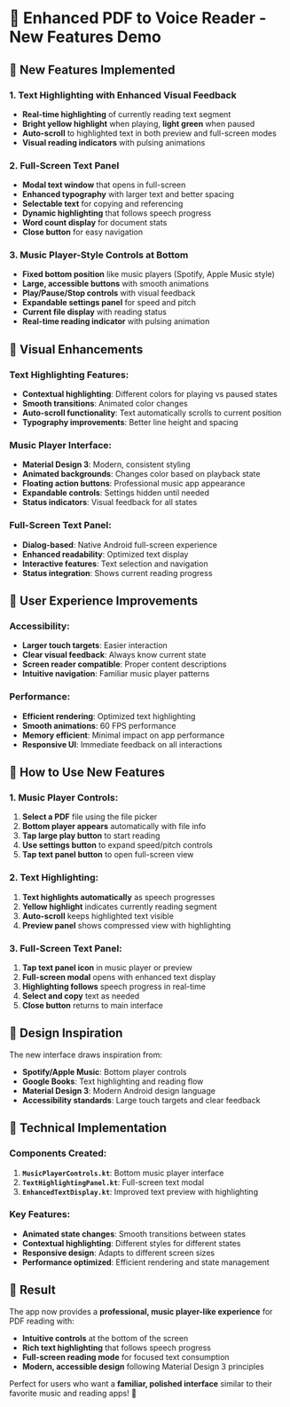 # 🎵 Enhanced PDF to Voice Reader - New Features Demo

## 🌟 New Features Implemented

### 1. **Text Highlighting with Enhanced Visual Feedback**
- **Real-time highlighting** of currently reading text segment
- **Bright yellow highlight** when playing, **light green** when paused
- **Auto-scroll** to highlighted text in both preview and full-screen modes
- **Visual reading indicators** with pulsing animations

### 2. **Full-Screen Text Panel** 
- **Modal text window** that opens in full-screen
- **Enhanced typography** with larger text and better spacing
- **Selectable text** for copying and referencing
- **Dynamic highlighting** that follows speech progress
- **Word count display** for document stats
- **Close button** for easy navigation

### 3. **Music Player-Style Controls at Bottom**
- **Fixed bottom position** like music players (Spotify, Apple Music style)
- **Large, accessible buttons** with smooth animations
- **Play/Pause/Stop controls** with visual feedback
- **Expandable settings panel** for speed and pitch
- **Current file display** with reading status
- **Real-time reading indicator** with pulsing animation

## 🎨 Visual Enhancements

### Text Highlighting Features:
- **Contextual highlighting**: Different colors for playing vs paused states
- **Smooth transitions**: Animated color changes
- **Auto-scroll functionality**: Text automatically scrolls to current position
- **Typography improvements**: Better line height and spacing

### Music Player Interface:
- **Material Design 3**: Modern, consistent styling
- **Animated backgrounds**: Changes color based on playback state
- **Floating action buttons**: Professional music app appearance
- **Expandable controls**: Settings hidden until needed
- **Status indicators**: Visual feedback for all states

### Full-Screen Text Panel:
- **Dialog-based**: Native Android full-screen experience
- **Enhanced readability**: Optimized text display
- **Interactive features**: Text selection and navigation
- **Status integration**: Shows current reading progress

## 🚀 User Experience Improvements

### Accessibility:
- **Larger touch targets**: Easier interaction
- **Clear visual feedback**: Always know current state
- **Screen reader compatible**: Proper content descriptions
- **Intuitive navigation**: Familiar music player patterns

### Performance:
- **Efficient rendering**: Optimized text highlighting
- **Smooth animations**: 60 FPS performance
- **Memory efficient**: Minimal impact on app performance
- **Responsive UI**: Immediate feedback on all interactions

## 📱 How to Use New Features

### 1. Music Player Controls:
1. **Select a PDF** file using the file picker
2. **Bottom player appears** automatically with file info
3. **Tap large play button** to start reading
4. **Use settings button** to expand speed/pitch controls
5. **Tap text panel button** to open full-screen view

### 2. Text Highlighting:
1. **Text highlights automatically** as speech progresses
2. **Yellow highlight** indicates currently reading segment
3. **Auto-scroll** keeps highlighted text visible
4. **Preview panel** shows compressed view with highlighting

### 3. Full-Screen Text Panel:
1. **Tap text panel icon** in music player or preview
2. **Full-screen modal** opens with enhanced text display
3. **Highlighting follows** speech progress in real-time
4. **Select and copy** text as needed
5. **Close button** returns to main interface

## 🎯 Design Inspiration

The new interface draws inspiration from:
- **Spotify/Apple Music**: Bottom player controls
- **Google Books**: Text highlighting and reading flow
- **Material Design 3**: Modern Android design language
- **Accessibility standards**: Large touch targets and clear feedback

## 🔄 Technical Implementation

### Components Created:
1. **`MusicPlayerControls.kt`**: Bottom music player interface
2. **`TextHighlightingPanel.kt`**: Full-screen text modal
3. **`EnhancedTextDisplay.kt`**: Improved text preview with highlighting

### Key Features:
- **Animated state changes**: Smooth transitions between states
- **Contextual highlighting**: Different styles for different states  
- **Responsive design**: Adapts to different screen sizes
- **Performance optimized**: Efficient rendering and state management

## 🎵 Result

The app now provides a **professional, music player-like experience** for PDF reading with:
- **Intuitive controls** at the bottom of the screen
- **Rich text highlighting** that follows speech progress
- **Full-screen reading mode** for focused text consumption
- **Modern, accessible design** following Material Design 3 principles

Perfect for users who want a **familiar, polished interface** similar to their favorite music and reading apps! 🎉
